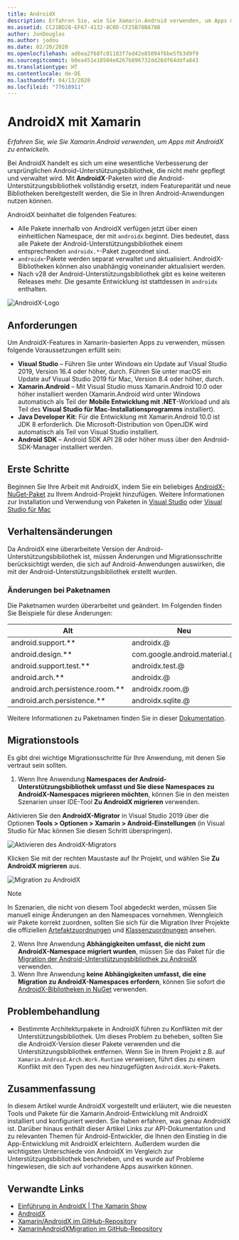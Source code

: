 ```yaml
---
title: AndroidX
description: Erfahren Sie, wie Sie Xamarin.Android verwenden, um Apps mit AndroidX zu entwickeln.
ms.assetid: CC21BD28-EF67-4132-8C0D-CF25B78BA78B
author: JonDouglas
ms.author: jodou
ms.date: 02/20/2020
ms.openlocfilehash: ad6ea2f68fc01183f7ed42e85094f6be5fb3d9f9
ms.sourcegitcommit: b0ea451e18504e6267b896732dd26df64ddfa843
ms.translationtype: HT
ms.contentlocale: de-DE
ms.lasthandoff: 04/13/2020
ms.locfileid: "77618911"
---
```

# <a name="androidx-with-xamarin"></a>AndroidX mit Xamarin

_Erfahren Sie, wie Sie Xamarin.Android verwenden, um Apps mit AndroidX zu entwickeln._

Bei AndroidX handelt es sich um eine wesentliche Verbesserung der ursprünglichen Android-Unterstützungsbibliothek, die nicht mehr gepflegt und verwaltet wird. Mit **AndroidX**-Paketen wird die Android-Unterstützungsbibliothek vollständig ersetzt, indem Featureparität und neue Bibliotheken bereitgestellt werden, die Sie in Ihren Android-Anwendungen nutzen können.

AndroidX beinhaltet die folgenden Features:

- Alle Pakete innerhalb von AndroidX verfügen jetzt über einen einheitlichen Namespace, der mit `androidx` beginnt. Dies bedeutet, dass alle Pakete der Android-Unterstützungsbibliothek einem entsprechenden `androidx.*`-Paket zugeordnet sind.
- `androidx`-Pakete werden separat verwaltet und aktualisiert. AndroidX-Bibliotheken können also unabhängig voneinander aktualisiert werden.
- Nach v28 der Android-Unterstützungsbibliothek gibt es keine weiteren Releases mehr. Die gesamte Entwicklung ist stattdessen in `androidx` enthalten.

![AndroidX-Logo](~/android/platform/androidx-images/AndroidXLogo.png)

## <a name="requirements"></a>Anforderungen

Um AndroidX-Features in Xamarin-basierten Apps zu verwenden, müssen folgende Voraussetzungen erfüllt sein:

- **Visual Studio** – Führen Sie unter Windows ein Update auf Visual Studio 2019, Version 16.4 oder höher, durch. Führen Sie unter macOS ein Update auf Visual Studio 2019 für Mac, Version 8.4 oder höher, durch.
- **Xamarin.Android** – Mit Visual Studio muss Xamarin.Android 10.0 oder höher installiert werden (Xamarin.Android wird unter Windows automatisch als Teil der **Mobile Entwicklung mit .NET**-Workload und als Teil des **Visual Studio für Mac-Installationsprogramms** installiert).
- **Java Developer Kit**: Für die Entwicklung mit Xamarin.Android 10.0 ist JDK 8 erforderlich. Die Microsoft-Distribution von OpenJDK wird automatisch als Teil von Visual Studio installiert.
- **Android SDK** – Android SDK API 28 oder höher muss über den Android-SDK-Manager installiert werden.

## <a name="get-started"></a>Erste Schritte

Beginnen Sie Ihre Arbeit mit AndroidX, indem Sie ein beliebiges [AndroidX-NuGet-Paket](https://www.nuget.org/packages?q=Tags%3A%22AndroidX%22+Authors%3A%22Microsoft%22) zu Ihrem Android-Projekt hinzufügen. Weitere Informationen zur Installation und Verwendung von Paketen in [Visual Studio](https://docs.microsoft.com/nuget/quickstart/install-and-use-a-package-in-visual-studio) oder [Visual Studio für Mac](https://docs.microsoft.com/nuget/quickstart/install-and-use-a-package-in-visual-studio-mac)

## <a name="behavior-changes"></a>Verhaltensänderungen

Da AndroidX eine überarbeitete Version der Android-Unterstützungsbibliothek ist, müssen Änderungen und Migrationsschritte berücksichtigt werden, die sich auf Android-Anwendungen auswirken, die mit der Android-Unterstützungsbibliothek erstellt wurden.

### <a name="package-name-change"></a>Änderungen bei Paketnamen
Die Paketnamen wurden überarbeitet und geändert. Im Folgenden finden Sie Beispiele für diese Änderungen:

| Alt                    | Neu                    |
| ---------------------- | ---------------------- |
| android.support.**     | androidx.@             |
| android.design.**      | com.google.android.material.@ |
| android.support.test.** | androidx.test.@       |
| android.arch.**        | androidx.@             |
| android.arch.persistence.room.** | androidx.room.@ |
| android.arch.persistence.** | androidx.sqlite.@ |

Weitere Informationen zu Paketnamen finden Sie in dieser [Dokumentation](https://developer.android.com/jetpack/androidx/migrate#artifact_mappings).

## <a name="migration-tooling"></a>Migrationstools

Es gibt drei wichtige Migrationsschritte für Ihre Anwendung, mit denen Sie vertraut sein sollten.

1. Wenn Ihre Anwendung **Namespaces der Android-Unterstützungsbibliothek umfasst und Sie diese Namespaces zu AndroidX-Namespaces migrieren möchten**, können Sie in den meisten Szenarien unser IDE-Tool **Zu AndroidX migrieren** verwenden. 

Aktivieren Sie den **AndroidX-Migrator** in Visual Studio 2019 über die Optionen **Tools > Optionen > Xamarin > Android-Einstellungen** (in Visual Studio für Mac können Sie diesen Schritt überspringen).

![Aktivieren des AndroidX-Migrators](~/android/platform/androidx-images/EnableAndroidXMigrator.png)

Klicken Sie mit der rechten Maustaste auf Ihr Projekt, und wählen Sie **Zu AndroidX migrieren** aus.

![Migration zu AndroidX](~/android/platform/androidx-images/MigrateToAndroidX.png)

> [!NOTE] 
> In Szenarien, die nicht von diesem Tool abgedeckt werden, müssen Sie manuell einige Änderungen an den Namespaces vornehmen. Wenngleich wir Pakete korrekt zuordnen, sollten Sie sich für die Migration Ihrer Projekte die offiziellen [Artefaktzuordnungen](https://developer.android.com/jetpack/androidx/migrate/artifact-mappings) und [Klassenzuordnungen](https://developer.android.com/jetpack/androidx/migrate/class-mappings) ansehen.

2. Wenn Ihre Anwendung **Abhängigkeiten umfasst, die nicht zum AndroidX-Namespace migriert wurden**, müssen Sie das Paket für die [Migration der Android-Unterstützungsbibliothek zu AndroidX](https://www.nuget.org/packages/Xamarin.AndroidX.Migration) verwenden.
3. Wenn Ihre Anwendung **keine Abhängigkeiten umfasst, die eine Migration zu AndroidX-Namespaces erfordern**, können Sie sofort die [AndroidX-Bibliotheken in NuGet](https://www.nuget.org/packages?q=Tags%3A%22AndroidX%22+Authors%3A%22Microsoft%22) verwenden.

## <a name="troubleshooting"></a>Problembehandlung

- Bestimmte Architekturpakete in AndroidX führen zu Konflikten mit der Unterstützungsbibliothek. Um dieses Problem zu beheben, sollten Sie die AndroidX-Version dieser Pakete verwenden und die Unterstützungsbibliothek entfernen. Wenn Sie in Ihrem Projekt z.B. auf `Xamarin.Android.Arch.Work.Runtime` verweisen, führt dies zu einem Konflikt mit den Typen des neu hinzugefügten `AndroidX.Work`-Pakets.

## <a name="summary"></a>Zusammenfassung

In diesem Artikel wurde AndroidX vorgestellt und erläutert, wie die neuesten Tools und Pakete für die Xamarin.Android-Entwicklung mit AndroidX installiert und konfiguriert werden. Sie haben erfahren, was genau AndroidX ist. Darüber hinaus enthält dieser Artikel Links zur API-Dokumentation und zu relevanten Themen für Android-Entwickler, die Ihnen den Einstieg in die App-Entwicklung mit AndroidX erleichtern. Außerdem wurden die wichtigsten Unterschiede von AndroidX im Vergleich zur Unterstützungsbibliothek beschrieben, und es wurde auf Probleme hingewiesen, die sich auf vorhandene Apps auswirken können.

## <a name="related-links"></a>Verwandte Links

- [Einführung in AndroidX | The Xamarin Show](https://www.youtube.com/watch?v=M_l3RjTev5A)
- [AndroidX](https://developer.android.com/jetpack/androidx)
- [Xamarin/AndroidX im GitHub-Repository](https://github.com/xamarin/AndroidX)
- [XamarinAndroidXMigration im GitHub-Repository](https://github.com/xamarin/XamarinAndroidXMigration)
